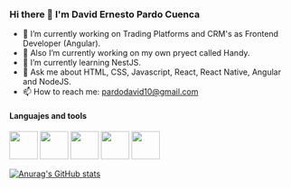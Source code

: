 ### Hi there 👋 I'm David Ernesto Pardo Cuenca

- 🔭 I’m currently working on Trading Platforms and CRM's as Frontend Developer (Angular).
- 🔭 Also I’m currently working on my own pryect called Handy.
- 🌱 I’m currently learning NestJS.
- 💬 Ask me about HTML, CSS, Javascript, React, React Native, Angular and NodeJS.
- 📫 How to reach me: pardodavid10@gmail.com

#### Languajes and tools
<p>
<img src="https://user-images.githubusercontent.com/43886292/129050805-eb0d8de6-836f-4eda-8ac0-630d74448cb7.png" width="50">
<img src="https://user-images.githubusercontent.com/43886292/129050890-01ce9e10-1c02-4ba1-b562-0152b95608b1.png" width="50">
<img src="https://user-images.githubusercontent.com/43886292/129050987-e591bcd2-31a2-49ba-9fe3-170d6d19e3ec.png" width="50">
 <!--Firebase -->
<img src="https://user-images.githubusercontent.com/43886292/129053643-a2471ba7-f1f4-4286-a4dd-f7051f2451eb.png" width="50" height='50'>
   <!--Nest -->
<img src="https://user-images.githubusercontent.com/43886292/129053888-33198973-3fc5-4819-b92d-cbdc89f0f8af.png" width="50">
</p>

[![Anurag's GitHub stats](https://github-readme-stats.vercel.app/api?username=davidPardoC)](https://github.com/anuraghazra/github-readme-stats)
<!--
**davidPardoC/davidPardoC** is a ✨ _special_ ✨ repository because its `README.md` (this file) appears on your GitHub profile.

Here are some ideas to get you started:

- 🔭 I’m currently working on ...
- 🌱 I’m currently learning ...
- 👯 I’m looking to collaborate on ...
- 🤔 I’m looking for help with ...
- 💬 Ask me about ...
- 📫 How to reach me: ...
- 😄 Pronouns: ...
- ⚡ Fun fact: ...
-->
